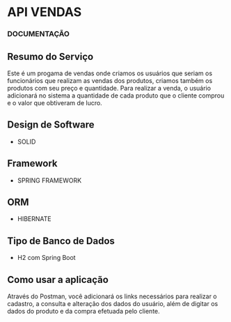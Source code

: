 # API VENDAS

### DOCUMENTAÇÃO

## Resumo do Serviço
 Este é um progama de vendas onde criamos os usuários que seriam os funcionários que realizam as vendas dos produtos, criamos também os produtos com seu preço e quantidade. Para realizar a venda, o usuário adicionará no sistema a quantidade de cada produto que o cliente comprou e o valor que obtiveram de lucro.

## Design de Software
 - SOLID

## Framework
 - SPRING FRAMEWORK

## ORM
 - HIBERNATE

## Tipo de Banco de Dados
- H2 com Spring Boot

## Como usar a aplicação
  Através do Postman, você adicionará os links necessários para realizar o cadastro, a consulta e alteração dos dados do usuário, além de digitar os dados do produto e da compra efetuada pelo cliente.
